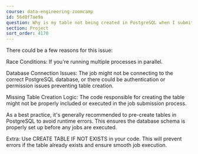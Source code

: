 ```yaml
---
course: data-engineering-zoomcamp
id: 56d8f7ae9a
question: Why is my table not being created in PostgreSQL when I submit a job?
section: Project
sort_order: 4170
---
```


There could be a few reasons for this issue:

Race Conditions: If you're running multiple processes in parallel.

Database Connection Issues: The job might not be connecting to the correct PostgreSQL database, or there could be authentication or permission issues preventing table creation.

Missing Table Creation Logic: The code responsible for creating the table might not be properly included or executed in the job submission process.

As a best practice, it's generally recommended to pre-create tables in PostgreSQL to avoid runtime errors. This ensures the database schema is properly set up before any jobs are executed.

Extra: Use CREATE TABLE IF NOT EXISTS in your code. This will prevent errors if the table already exists and ensure smooth job execution.

